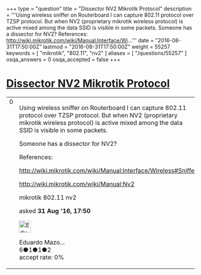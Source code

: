 +++
type = "question"
title = "Dissector NV2 Mikrotik Protocol"
description = '''Using wireless sniffer on Routerboard I can capture 802.11 protocol over TZSP protocol. But when NV2 (proprietary mikrotik wireless protocol) is active mixed among the data SSID is visible in some packets. Someone has a dissector for NV2? References: http://wiki.mikrotik.com/wiki/Manual:Interface/Wi...'''
date = "2016-08-31T17:50:00Z"
lastmod = "2016-08-31T17:50:00Z"
weight = 55257
keywords = [ "mikrotik", "802.11", "nv2" ]
aliases = [ "/questions/55257" ]
osqa_answers = 0
osqa_accepted = false
+++

<div class="headNormal">

# [Dissector NV2 Mikrotik Protocol](/questions/55257/dissector-nv2-mikrotik-protocol)

</div>

<div id="main-body">

<div id="askform">

<table id="question-table" style="width:100%;"><colgroup><col style="width: 50%" /><col style="width: 50%" /></colgroup><tbody><tr class="odd"><td style="width: 30px; vertical-align: top"><div class="vote-buttons"><span id="post-55257-upvote" class="ajax-command post-vote up" rel="nofollow" title="I like this post (click again to cancel)"> </span><div id="post-55257-score" class="post-score" title="current number of votes">0</div><span id="post-55257-downvote" class="ajax-command post-vote down" rel="nofollow" title="I dont like this post (click again to cancel)"> </span> <span id="favorite-mark" class="ajax-command favorite-mark" rel="nofollow" title="mark/unmark this question as favorite (click again to cancel)"> </span><div id="favorite-count" class="favorite-count"></div></div></td><td><div id="item-right"><div class="question-body"><p>Using wireless sniffer on Routerboard I can capture 802.11 protocol over TZSP protocol. But when NV2 (proprietary mikrotik wireless protocol) is active mixed among the data SSID is visible in some packets.</p><p>Someone has a dissector for NV2?</p><p>References:</p><p><a href="http://wiki.mikrotik.com/wiki/Manual:Interface/Wireless#Sniffer">http://wiki.mikrotik.com/wiki/Manual:Interface/Wireless#Sniffer</a></p><p><a href="http://wiki.mikrotik.com/wiki/Manual:Nv2">http://wiki.mikrotik.com/wiki/Manual:Nv2</a></p></div><div id="question-tags" class="tags-container tags"><span class="post-tag tag-link-mikrotik" rel="tag" title="see questions tagged &#39;mikrotik&#39;">mikrotik</span> <span class="post-tag tag-link-802.11" rel="tag" title="see questions tagged &#39;802.11&#39;">802.11</span> <span class="post-tag tag-link-nv2" rel="tag" title="see questions tagged &#39;nv2&#39;">nv2</span></div><div id="question-controls" class="post-controls"></div><div class="post-update-info-container"><div class="post-update-info post-update-info-user"><p>asked <strong>31 Aug '16, 17:50</strong></p><img src="https://secure.gravatar.com/avatar/c5a4f9812452e3e46139407a35de2164?s=32&amp;d=identicon&amp;r=g" class="gravatar" width="32" height="32" alt="Eduardo%20Mazolini&#39;s gravatar image" /><p><span>Eduardo Mazo...</span><br />
<span class="score" title="6 reputation points">6</span><span title="1 badges"><span class="badge1">●</span><span class="badgecount">1</span></span><span title="1 badges"><span class="silver">●</span><span class="badgecount">1</span></span><span title="2 badges"><span class="bronze">●</span><span class="badgecount">2</span></span><br />
<span class="accept_rate" title="Rate of the user&#39;s accepted answers">accept rate:</span> <span title="Eduardo Mazolini has no accepted answers">0%</span></p></div></div><div id="comments-container-55257" class="comments-container"></div><div id="comment-tools-55257" class="comment-tools"></div><div class="clear"></div><div id="comment-55257-form-container" class="comment-form-container"></div><div class="clear"></div></div></td></tr></tbody></table>

</div>

</div>

